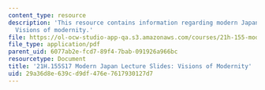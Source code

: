 ```yaml
---
content_type: resource
description: 'This resource contains information regarding modern Japan lecture slides:
  Visions of modernity.'
file: https://ol-ocw-studio-app-qa.s3.amazonaws.com/courses/21h-155-modern-japan-1868-to-present-spring-2017/29a36d8e639cd9df476e7617930127d7_MIT21H_155S17_Modernity.pdf
file_type: application/pdf
parent_uid: 6077ab2e-fcd7-89f4-7bab-091926a966bc
resourcetype: Document
title: '21H.155S17 Modern Japan Lecture Slides: Visions of Modernity'
uid: 29a36d8e-639c-d9df-476e-7617930127d7
---
```

